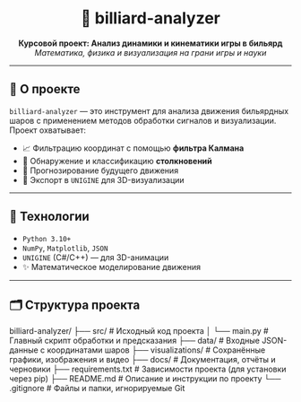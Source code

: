 <h1 align="center">🎱 billiard-analyzer</h1>

<p align="center">
  <b>Курсовой проект: Анализ динамики и кинематики игры в бильярд</b><br>
  <i>Математика, физика и визуализация на грани игры и науки</i>
</p>

---

## 🚀 О проекте

`billiard-analyzer` — это инструмент для анализа движения бильярдных шаров с применением методов обработки сигналов и визуализации.  
Проект охватывает:

- 📈 Фильтрацию координат с помощью **фильтра Калмана**
- 🎯 Обнаружение и классификацию **столкновений**
- 🔮 Прогнозирование будущего движения
- 🧩 Экспорт в `UNIGINE` для 3D-визуализации

---

## 🧠 Технологии

- `Python 3.10+`
- `NumPy`, `Matplotlib`, `JSON`
- `UNIGINE` (C#/C++) — для 3D-анимации
- ✨ Математическое моделирование движения

---

## 🗂️ Структура проекта
billiard-analyzer/
├── src/                 # Исходный код проекта
│   └── main.py          # Главный скрипт обработки и предсказания
├── data/                # Входные JSON-данные с координатами шаров
├── visualizations/      # Сохранённые графики, изображения и видео
├── docs/                # Документация, отчёты и черновики
├── requirements.txt     # Зависимости проекта (для установки через pip)
├── README.md            # Описание и инструкции по проекту
└── .gitignore           # Файлы и папки, игнорируемые Git
